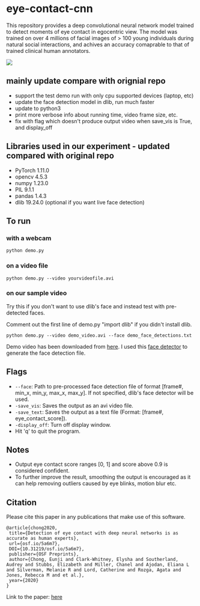 # eye-contact-cnn
This repository provides a deep convolutional neural network model trained to detect moments of eye contact in egocentric view. The model was trained on over 4 millions of facial images of > 100 young individuals during natural social interactions, and achives an accuracy comaprable to that of trained clinical human annotators.

![](teaser.gif)

## **mainly update compare with orignial repo**

- support the test demo run with only cpu supported devices (laptop, etc)
- update the face detection model in dlib, run much faster
- update to python3
- print more verbose info about running time, video frame size, etc.
- fix with flag which doesn't produce output video when save_vis is True, and display_off

## Libraries used in our experiment - updated compared with original repo
- PyTorch 1.11.0
- opencv 4.5.3
- numpy 1.23.0
- PIL 9.1.1
- pandas 1.4.3
- dlib 19.24.0 (optional if you want live face detection)


## To run
### with a webcam
```
python demo.py
```
### on a video file
```
python demo.py --video yourvideofile.avi
```
### on our sample video
Try this if you don't want to use dlib's face and instead test with pre-detected faces.

Comment out the first line of demo.py "import dlib" if you didn't install dlib.

```
python demo.py --video demo_video.avi --face demo_face_detections.txt
```

Demo video has been downloaded from [here](https://youtu.be/5wFyxihwQiI). I used this [face detector](https://github.com/natanielruiz/dockerface) to generate the face detection file.


## Flags
- `--face`: Path to pre-processed face detection file of format [frame#, min_x, min_y, max_x, max_y]. If not specified, dlib's face detector will be used.
- `-save_vis`: Saves the output as an avi video file.
- `-save_text`: Saves the output as a text file (Format: [frame#, eye_contact_score]).
- `-display_off`: Turn off display window.
- Hit 'q' to quit the program.


## Notes
- Output eye contact score ranges [0, 1] and score above 0.9 is considered confident.
- To further improve the result, smoothing the output is encouraged as it can help removing outliers caused by eye blinks, motion blur etc.


## Citation
Please cite this paper in any publications that make use of this software.

```
@article{chong2020,
 title={Detection of eye contact with deep neural networks is as accurate as human experts},
 url={osf.io/5a6m7},
 DOI={10.31219/osf.io/5a6m7},
 publisher={OSF Preprints},
 author={Chong, Eunji and Clark-Whitney, Elysha and Southerland, Audrey and Stubbs, Elizabeth and Miller, Chanel and Ajodan, Eliana L and Silverman, Melanie R and Lord, Catherine and Rozga, Agata and Jones, Rebecca M and et al.},
 year={2020}
}
```

Link to the paper:
[here](https://nature-research-under-consideration.nature.com/users/37265-nature-communications/posts/60730-detection-of-eye-contact-with-deep-neural-networks-is-as-accurate-as-human-experts)
